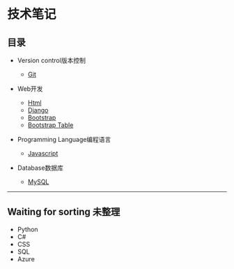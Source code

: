 # 技术笔记

## 目录

- Version control版本控制
  - [Git](./git/git_index.md)

- Web开发
  - [Html](./html/html_index.md)
  - [Django](./django/django_index.md)
  - [Bootstrap](./bootstrap/bootstrap_index.md)
  - [Bootstrap Table](./bootstrap_table/bootstrap_table_index.md)



- Programming Language编程语言
  - [Javascript](./javascript/js_index.md)


- Database数据库
  - [MySQL](./mysql/mysql_index.md)
***

## Waiting for sorting 未整理

- Python
- C#
- CSS
- SQL
- Azure
